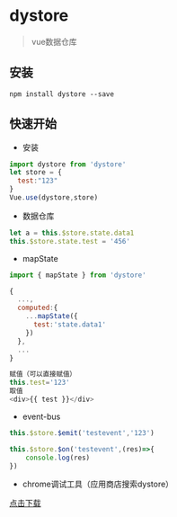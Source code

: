 # dystore

> vue数据仓库

## 安装
```shell
npm install dystore --save
```

## 快速开始
- 安装
``` javascript
import dystore from 'dystore'
let store = {
  test:"123"
}
Vue.use(dystore,store)
```
- 数据仓库
``` javascript
let a = this.$store.state.data1
this.$store.state.test = '456'
```

- mapState
``` javascript
import { mapState } from 'dystore'

{
  ...,
  computed:{
    ...mapState({
      test:'state.data1'
    })
  },
  ...
}

赋值（可以直接赋值）
this.test='123'
取值
<div>{{ test }}</div> 

```

- event-bus
``` javascript
this.$store.$emit('testevent','123')

this.$store.$on('testevent',(res)=>{
    console.log(res)
})
```
- chrome调试工具（应用商店搜索dystore）

[点击下载](https://github.com/snake-developers/dystore-devtools)
